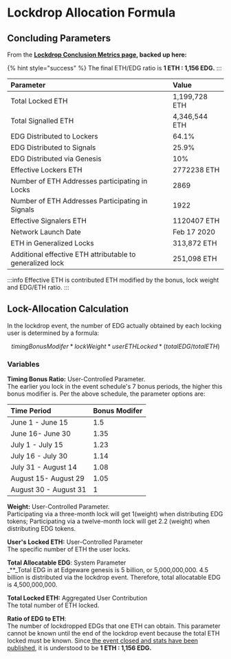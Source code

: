 # Lockdrop Allocation Formula

## Concluding Parameters

From the [**Lockdrop Conclusion Metrics page**](https://commonwealth.im/edgeware/stats)**, backed up here:**

{% hint style="success" %}
The final ETH/EDG ratio is **1 ETH : 1,156 EDG.**
:::

| Parameter                                                 | Value         |
| :-------------------------------------------------------- | :------------ |
| Total Locked ETH                                          | 1,199,728 ETH |
| Total Signalled ETH                                       | 4,346,544 ETH |
| EDG Distributed to Lockers                                | 64.1%         |
| EDG Distributed to Signals                                | 25.9%         |
| EDG Distributed via Genesis                               | 10%           |
| Effective Lockers ETH                                     | 2772238 ETH   |
| Number of ETH Addresses participating in Locks            | 2869          |
| Number of ETH Addresses Participating in Signals          | 1922          |
| Effective Signalers ETH                                   | 1120407 ETH   |
| Network Launch Date                                       | Feb 17 2020   |
| ETH in Generalized Locks                                  | 313,872 ETH   |
| Additional effective ETH attributable to generalized lock | 251,098 ETH   |

:::info
Effective ETH is contributed ETH modified by the bonus, lock weight and EDG/ETH ratio.
:::

## Lock-Allocation Calculation

In the lockdrop event, the number of EDG actually obtained by each locking user is determined by a formula:

$$
timingBonusModifer * lockWeight * userETHLocked*(totalEDG/totalETH)
$$

### Variables

**Timing Bonus Ratio:** User-Controlled Parameter.  
The earlier you lock in the event schedule's 7 bonus periods, the higher this bonus modifier is. Per the above schedule, the parameter options are:

| Time Period           | Bonus Modifer |
| :-------------------- | :------------ |
| June 1 - June 15      | 1.5           |
| June 16- June 30      | 1.35          |
| July 1 - July 15      | 1.23          |
| July 16 - July 30     | 1.14          |
| July 31 - August 14   | 1.08          |
| August 15- August 29  | 1.05          |
| August 30 - August 31 | 1             |

**Weight:** User-Controlled Parameter.  
Participating via a three-month lock will get 1\(weight\) when distributing EDG tokens; Participating via a twelve-month lock will get 2.2 \(weight\) when distributing EDG tokens.

**User's Locked ETH:** User-Controlled Parameter  
The specific number of ETH the user locks.

**Total Allocatable EDG**: System Parameter  
\_\*\*\_Total EDG in at Edgeware genesis is 5 billion, or 5,000,000,000. 4.5 billion is distributed via the lockdrop event. Therefore, total allocatable EDG is 4,500,000,000.

**Total Locked ETH:** Aggregated User Contribution  
The total number of ETH locked.

**Ratio of EDG to ETH**:  
The number of lockdropped EDGs that one ETH can obtain. This parameter cannot be known until the end of the lockdrop event because the total ETH locked must be known. Since[ the event closed and stats have been published](https://commonwealth.im/edgeware/stats), it is understood to be **1 ETH : 1,156 EDG.**
